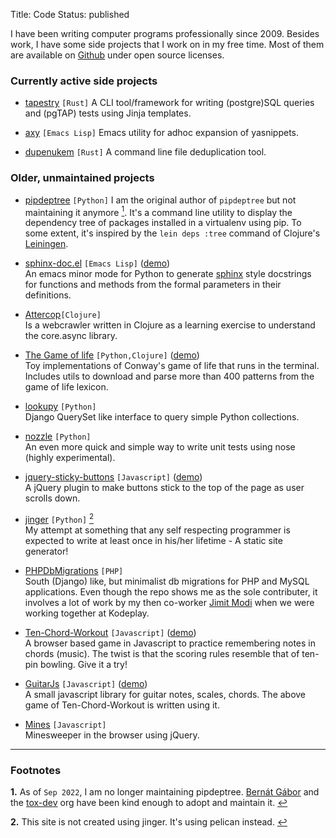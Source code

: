 Title: Code
Status: published

I have been writing computer programs professionally
since 2009. Besides work, I have some side projects that I work on in
my free time. Most of them are available on
[Github](https://github.com/naiquevin) under open source licenses.

### Currently active side projects

* [tapestry](https://github.com/naiquevin/tapestry) `[Rust]` A CLI
  tool/framework for writing (postgre)SQL queries and (pgTAP) tests
  using Jinja templates.

* [axy](https://github.com/naiquevin/axy) `[Emacs Lisp]` Emacs utility for
  adhoc expansion of yasnippets.

* [dupenukem](https://github.com/naiquevin/dupenukem) `[Rust]` A
  command line file deduplication tool.

### Older, unmaintained projects

* [pipdeptree](https://github.com/naiquevin/pipdeptree) `[Python]` I
  am the original author of `pipdeptree` but not maintaining it
  anymore <a id="footnote-1-ref"
  href="#footnote-1"><sup>1</sup></a>. It's a command line utility to
  display the dependency tree of packages installed in a virtualenv
  using pip. To some extent, it's inspired by the `lein deps :tree`
  command of Clojure's [Leiningen](http://leiningen.org/).

* [sphinx-doc.el](https://github.com/naiquevin/sphinx-doc.el) `[Emacs
  Lisp]`
  ([demo](https://github.com/naiquevin/sphinx-doc.el/blob/master/demo.gif))  
  An emacs minor mode for Python to generate
  [sphinx](http://sphinx-doc.org/) style docstrings for functions and
  methods from the formal parameters in their definitions.

* [Attercop](https://github.com/naiquevin/attercop)`[Clojure]`  
  Is a webcrawler written in Clojure as a learning exercise to
  understand the core.async library.

* [The Game of life](https://github.com/naiquevin/game-of-life)
  `[Python,Clojure]`
  ([demo](https://github.com/naiquevin/game-of-life/blob/master/pulshuttle_V.gif))  
  Toy implementations of Conway's game of life that runs in the
  terminal. Includes utils to download and parse more than 400
  patterns from the game of life lexicon.

* [lookupy](https://github.com/naiquevin/lookupy) `[Python]`  
  Django QuerySet like interface to query simple Python collections.

* [nozzle](https://github.com/naiquevin/nozzle) `[Python]`  
  An even more quick and simple way to write unit tests using nose
  (highly experimental).

* [jquery-sticky-buttons](https://github.com/naiquevin/jquery-sticky-buttons)
  `[Javascript]`
  ([demo](http://naiquevin.github.io/jquery-sticky-buttons/))  
  A jQuery plugin to make buttons stick to the top of the page as
  user scrolls down.

* [jinger](https://github.com/naiquevin/jinger) `[Python]` <a id="footnote-2-ref" href="#footnote-2"><sup>2</sup></a>  
  My attempt at something that any self respecting programmer is
  expected to write at least once in his/her lifetime - A static site
  generator!

* [PHPDbMigrations](https://github.com/naiquevin/phpDbMigrations)
  `[PHP]`  
  South (Django) like, but minimalist db migrations for PHP and MySQL
  applications. Even though the repo shows me as the sole contributer,
  it involves a lot of work by my then co-worker [Jimit
  Modi](https://github.com/jimymodi) when we were working together at
  Kodeplay.

* [Ten-Chord-Workout](https://github.com/naiquevin/ten-chord-workout)
  `[Javascript]`
  ([demo](http://naiquevin.github.io/ten-chord-workout/))  
  A browser based game in Javascript to practice remembering notes in
  chords (music). The twist is that the scoring rules resemble that of
  ten-pin bowling. Give it a try!

* [GuitarJs](https://github.com/naiquevin/GuitarJs) `[Javascript]`
  ([demo](http://naiquevin.github.io/GuitarJs/))  
  A small javascript library for guitar notes, scales, chords. The
  above game of Ten-Chord-Workout is written using it.

* [Mines](https://github.com/naiquevin/mines)
  `[Javascript]`  
  Minesweeper in the browser using jQuery.
  
---

### Footnotes

<b id="footnote-1">1.</b> As of `Sep 2022`, I am no longer maintaining
pipdeptree. [Bernát Gábor](https://github.com/gaborbernat) and the
[tox-dev](https://github.com/tox-dev) org have been kind enough to
adopt and maintain it. [&#8617;](#footnote-1-ref)

<b id="footnote-2">2.</b> This site is not created using jinger. It's
using pelican instead. [&#8617;](#footnote-2-ref)
